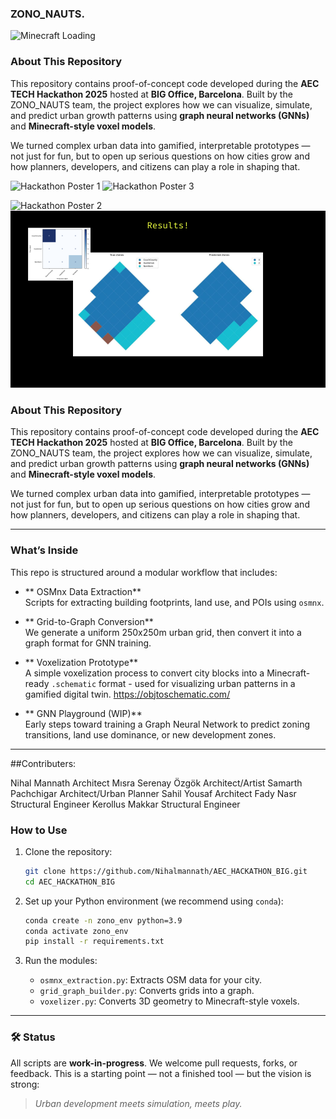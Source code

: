 ### ZONO_NAUTS.
![Minecraft Loading]()
### About This Repository

This repository contains proof-of-concept code developed during the **AEC TECH Hackathon 2025** hosted at **BIG Office, Barcelona**. Built by the ZONO_NAUTS team, the project explores how we can visualize, simulate, and predict urban growth patterns using **graph neural networks (GNNs)** and **Minecraft-style voxel models**.

We turned complex urban data into gamified, interpretable prototypes — not just for fun, but to open up serious questions on how cities grow and how planners, developers, and citizens can play a role in shaping that.

![Hackathon Poster 1](assets/ZONO_NAUTS-AEC%20hackathon%20(1).png)
![Hackathon Poster 3](assets/ZONO_NAUTS-AEC%20hackathon.png)

![Hackathon Poster 2](assets/ZONO_NAUTS-AEC%20hackathon%20(2).png)
![Hackathon Poster 3](assets/Barcelona.png)



### About This Repository

This repository contains proof-of-concept code developed during the **AEC TECH Hackathon 2025** hosted at **BIG Office, Barcelona**. Built by the ZONO_NAUTS team, the project explores how we can visualize, simulate, and predict urban growth patterns using **graph neural networks (GNNs)** and **Minecraft-style voxel models**.

We turned complex urban data into gamified, interpretable prototypes — not just for fun, but to open up serious questions on how cities grow and how planners, developers, and citizens can play a role in shaping that.

---

###  What’s Inside

This repo is structured around a modular workflow that includes:

- ** OSMnx Data Extraction**  
  Scripts for extracting building footprints, land use, and POIs using `osmnx`.

- ** Grid-to-Graph Conversion**  
  We generate a uniform 250x250m urban grid, then convert it into a graph format for GNN training.

- ** Voxelization Prototype**  
  A simple voxelization process to convert city blocks into a Minecraft-ready `.schematic` format - used for visualizing urban patterns in a gamified digital twin.
  https://objtoschematic.com/

- ** GNN Playground (WIP)**  
  Early steps toward training a Graph Neural Network to predict zoning transitions, land use dominance, or new development zones.

---
##Contributers:

Nihal Mannath		        Architect
Mısra Serenay Özgök	    Architect/Artist
Samarth Pachchigar      Architect/Urban Planner
Sahil Yousaf            Architect
Fady Nasr               Structural Engineer
Kerollus Makkar         Structural Engineer


###  How to Use

1. Clone the repository:
   ```bash
   git clone https://github.com/Nihalmannath/AEC_HACKATHON_BIG.git
   cd AEC_HACKATHON_BIG
   ```

2. Set up your Python environment (we recommend using `conda`):
   ```bash
   conda create -n zono_env python=3.9
   conda activate zono_env
   pip install -r requirements.txt
   ```

3. Run the modules:
   - `osmnx_extraction.py`: Extracts OSM data for your city.
   - `grid_graph_builder.py`: Converts grids into a graph.
   - `voxelizer.py`: Converts 3D geometry to Minecraft-style voxels.

---

### 🛠 Status

All scripts are **work-in-progress**. We welcome pull requests, forks, or feedback. This is a starting point — not a finished tool — but the vision is strong:

> _Urban development meets simulation, meets play._
